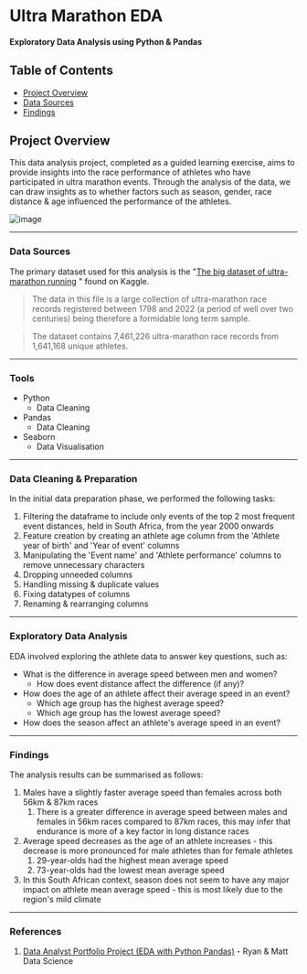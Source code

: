 

# Ultra Marathon EDA

#### Exploratory Data Analysis using Python & Pandas

## Table of Contents

- [Project Overview](#project-overview)
- [Data Sources](#data-sources)
- [Findings](#findings)

## Project Overview

This data analysis project, completed as a guided learning exercise, aims to provide insights into the race performance of athletes who have participated in ultra marathon events.
Through the analysis of the data, we can draw insights as to whether factors such as season, gender, race distance & age influenced the performance of the athletes.

![image](https://github.com/user-attachments/assets/4dd8aa9b-6331-47c3-a1c2-f6bf38f66cc7)

---

### Data Sources

The primary dataset used for this analysis is the "[The big dataset of ultra-marathon running](https://www.kaggle.com/datasets/aiaiaidavid/the-big-dataset-of-ultra-marathon-running) " found on Kaggle.

> The data in this file is a large collection of ultra-marathon race records registered between 1798 and 2022 (a period of well over two centuries) being therefore a formidable long term sample.

> The dataset contains 7,461,226 ultra-marathon race records from 1,641,168 unique athletes.
  
---

### Tools

- Python
  - Data Cleaning
- Pandas
  - Data Cleaning
- Seaborn
  - Data Visualisation

---

### Data Cleaning & Preparation

In the initial data preparation phase, we performed the following tasks:
1. Filtering the dataframe to include only events of the top 2 most frequent event distances, 
held in South Africa, from the year 2000 onwards
2. Feature creation by creating an athlete age column from the 'Athlete year of birth' and 'Year of event' columns
3. Manipulating the 'Event name' and 'Athlete performance' columns to remove unnecessary characters
4. Dropping unneeded columns
5. Handling missing & duplicate values
6. Fixing datatypes of columns
7. Renaming & rearranging columns

---

### Exploratory Data Analysis

EDA involved exploring the athlete data to answer key questions, such as:
- What is the difference in average speed between men and women?
  - How does event distance affect the difference (if any)?
- How does the age of an athlete affect their average speed in an event?
  - Which age group has the highest average speed?
  - Which age group has the lowest average speed?
- How does the season affect an athlete's average speed in an event?

---

### Findings

The analysis results can be summarised as follows:
1. Males have a slightly faster average speed than females across both 56km & 87km races
   1. There is a greater difference in average speed between males and females in 56km races compared to 87km races, this may infer that endurance is more of a key factor in long distance races
2. Average speed decreases as the age of an athlete increases - this decrease is more pronounced for male athletes than for female athletes
   1. 29-year-olds had the highest mean average speed
   2. 73-year-olds had the lowest mean average speed
3. In this South African context, season does not seem to have any major impact on athlete mean average speed - this is most likely due to the region's mild climate

---

### References

1. [Data Analyst Portfolio Project (EDA with Python Pandas)](https://www.youtube.com/watch?v=4sZFkPw87ng) - Ryan & Matt Data Science
